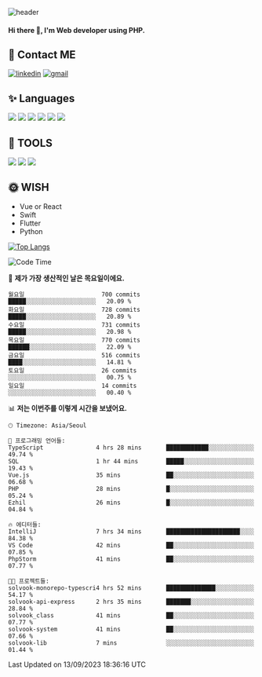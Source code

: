 ![header](https://capsule-render.vercel.app/api?type=waving&color=auto&height=300&section=header&text=Elin&fontSize=90&animation=twinkling)

#### Hi there 👋, I'm <b>Web developer</b> using PHP. ####

<!--
- 🔭 I’m currently working on Uniwill
- 🌱 I’m currently learning Vue or React or Python.
-->

<!---#### I am PHP developer --->

## 💌 Contact ME ###
[<img src='https://img.shields.io/badge/-EunjiKo-%230A66C2?style=flat-square&logo=LinkedIn&logoColor=white' alt='linkedin'>](https://www.linkedin.com/in/https://www.linkedin.com/in/eunji-ko-00a907164//)  [<img src='https://img.shields.io/badge/-einee214%40gmail.com-%23EA4335?style=flat-square&logo=Gmail&logoColor=white' alt='gmail'>](einee214@gmail.com)  


## ✨ Languages
<img src='https://img.shields.io/badge/-PHP-%23777BB4?style=for-the-badge&logo=PHP&logoColor=white'> <img src='https://img.shields.io/badge/-Laravel-%23FF2D20?style=for-the-badge&logo=Laravel&logoColor=white'> <img src='https://img.shields.io/badge/Jquery-%230769AD?style=for-the-badge&logo=Jquery&logoColor=white'> <img src='https://img.shields.io/badge/CSS3-%231572B6?style=for-the-badge&logo=CSS3&logoColor=white'> <img src='https://img.shields.io/badge/Bootstrap-%237952B3?style=for-the-badge&logo=Bootstrap&logoColor=white' > <img src='https://img.shields.io/badge/MySQL-%234479A1?style=for-the-badge&logo=MySQL&logoColor=white' >

## 🌷 TOOLS
<img src='https://img.shields.io/badge/PHPSTORM-%23000000?style=for-the-badge&logo=PhpStorm&logoColor=white' > <img src='https://img.shields.io/badge/GitLab-%23FCA121?style=for-the-badge&logo=GitLab&logoColor=white' > <img src='https://img.shields.io/badge/GitHub-%23181717?style=for-the-badge&logo=GitHub&logoColor=white'>


## 🌞 WISH
- Vue or React
- Swift
- Flutter
- Python


[![Top Langs](https://github-readme-stats.vercel.app/api/top-langs/?username=ein214&layout=compact)](https://github.com/anuraghazra/github-readme-stats)

<!--START_SECTION:waka-->
![Code Time](http://img.shields.io/badge/Code%20Time-2%2C907%20hrs%2022%20mins-blue)

📅 **제가 가장 생산적인 날은 목요일이에요.** 

```text
월요일                      700 commits         █████░░░░░░░░░░░░░░░░░░░░   20.09 % 
화요일                      728 commits         █████░░░░░░░░░░░░░░░░░░░░   20.89 % 
수요일                      731 commits         █████░░░░░░░░░░░░░░░░░░░░   20.98 % 
목요일                      770 commits         ██████░░░░░░░░░░░░░░░░░░░   22.09 % 
금요일                      516 commits         ████░░░░░░░░░░░░░░░░░░░░░   14.81 % 
토요일                      26 commits          ░░░░░░░░░░░░░░░░░░░░░░░░░   00.75 % 
일요일                      14 commits          ░░░░░░░░░░░░░░░░░░░░░░░░░   00.40 % 
```


📊 **저는 이번주를 이렇게 시간을 보냈어요.** 

```text
🕑︎ Timezone: Asia/Seoul

💬 프로그래밍 언어들: 
TypeScript               4 hrs 28 mins       ████████████░░░░░░░░░░░░░   49.74 % 
SQL                      1 hr 44 mins        █████░░░░░░░░░░░░░░░░░░░░   19.43 % 
Vue.js                   35 mins             ██░░░░░░░░░░░░░░░░░░░░░░░   06.68 % 
PHP                      28 mins             █░░░░░░░░░░░░░░░░░░░░░░░░   05.24 % 
Ezhil                    26 mins             █░░░░░░░░░░░░░░░░░░░░░░░░   04.84 % 

🔥 에디터들: 
IntelliJ                 7 hrs 34 mins       █████████████████████░░░░   84.38 % 
VS Code                  42 mins             ██░░░░░░░░░░░░░░░░░░░░░░░   07.85 % 
PhpStorm                 41 mins             ██░░░░░░░░░░░░░░░░░░░░░░░   07.77 % 

🐱‍💻 프로젝트들: 
solvook-monorepo-typescri4 hrs 52 mins       ██████████████░░░░░░░░░░░   54.17 % 
solvook-api-express      2 hrs 35 mins       ███████░░░░░░░░░░░░░░░░░░   28.84 % 
solvook_class            41 mins             ██░░░░░░░░░░░░░░░░░░░░░░░   07.77 % 
solvook-system           41 mins             ██░░░░░░░░░░░░░░░░░░░░░░░   07.66 % 
solvook-lib              7 mins              ░░░░░░░░░░░░░░░░░░░░░░░░░   01.44 % 
```


 Last Updated on 13/09/2023 18:36:16 UTC
<!--END_SECTION:waka-->

<!---![GitHub stats](https://github-readme-stats.vercel.app/api?username=ein214&show_icons=true&theme=dracula)  --->



